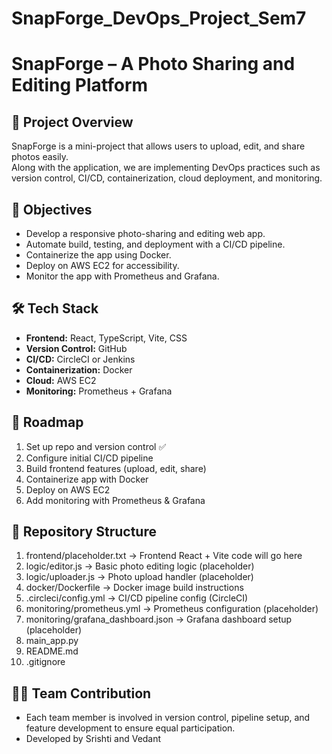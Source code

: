 # SnapForge_DevOps_Project_Sem7
# SnapForge – A Photo Sharing and Editing Platform

## 📌 Project Overview
SnapForge is a mini-project that allows users to upload, edit, and share photos easily.  
Along with the application, we are implementing DevOps practices such as version control, CI/CD, containerization, cloud deployment, and monitoring.

## 🎯 Objectives
- Develop a responsive photo-sharing and editing web app.
- Automate build, testing, and deployment with a CI/CD pipeline.
- Containerize the app using Docker.
- Deploy on AWS EC2 for accessibility.
- Monitor the app with Prometheus and Grafana.

## 🛠️ Tech Stack
- **Frontend:** React, TypeScript, Vite, CSS
- **Version Control:** GitHub
- **CI/CD:** CircleCI or Jenkins
- **Containerization:** Docker
- **Cloud:** AWS EC2
- **Monitoring:** Prometheus + Grafana

## 🚀 Roadmap
1. Set up repo and version control ✅
2. Configure initial CI/CD pipeline
3. Build frontend features (upload, edit, share)
4. Containerize app with Docker
5. Deploy on AWS EC2
6. Add monitoring with Prometheus & Grafana

## 📂 Repository Structure
1. frontend/placeholder.txt             ->           Frontend React + Vite code will go here
2. logic/editor.js                      ->           Basic photo editing logic (placeholder)
3. logic/uploader.js                    ->           Photo upload handler (placeholder)
4. docker/Dockerfile                    ->           Docker image build instructions
5. .circleci/config.yml                 ->           CI/CD pipeline config (CircleCI)
6. monitoring/prometheus.yml            ->           Prometheus configuration (placeholder)
6. monitoring/grafana_dashboard.json    ->           Grafana dashboard setup (placeholder)
7. main_app.py
8. README.md
9. .gitignore

## 👨‍💻 Team Contribution
- Each team member is involved in version control, pipeline setup, and feature development to ensure equal participation.
- Developed by Srishti and Vedant

